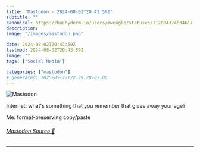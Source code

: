 ```yaml
---
title: "Mastodon - 2024-08-02T20:43:59Z"
subtitle: ""
canonical: https://hachyderm.io/users/mweagle/statuses/112894374034617768
description:
image: "/images/mastodon.png"

date: 2024-08-02T20:43:59Z
lastmod: 2024-08-02T20:43:59Z
image: ""
tags: ["Social Media"]

categories: ["mastodon"]
# generated: 2025-05-22T22:29:20-07:00
---
```

![Mastodon](/images/mastodon.png)

<p>Internet: what&#39;s something that you remember that gives away your age?</p><p>Me: format-preserving copy/paste</p>


###### [Mastodon Source 🐘](https://hachyderm.io/@mweagle/112894374034617768)

___

